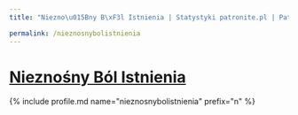```yaml
---
title: "Niezno\u015Bny B\xF3l Istnienia | Statystyki patronite.pl | Patromierz"

permalink: /nieznosnybolistnienia
---
```


# [Nieznośny Ból Istnienia](https://patronite.pl/nieznosnybolistnienia)

{% include profile.md name="nieznosnybolistnienia" prefix="n" %}
